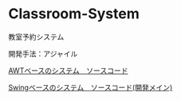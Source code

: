 # Classroom-System
教室予約システム

開発手法：アジャイル

[AWTベースのシステム　ソースコード](AWT_base/src)

[Swingベースのシステム　ソースコード(開発メイン)](main_Swing_base/src)
